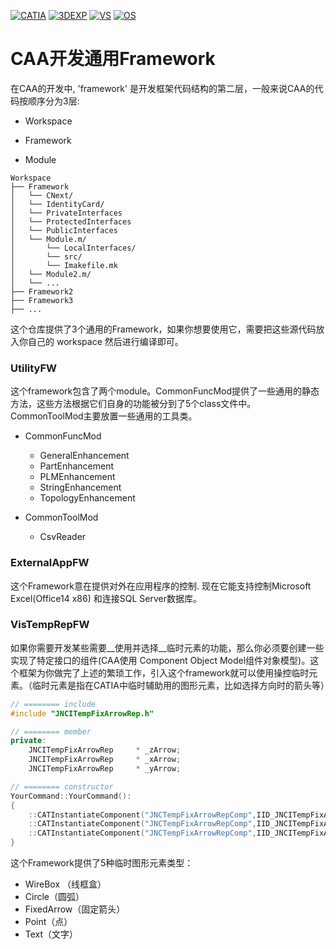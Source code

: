 [![CATIA](https://img.shields.io/badge/CATIA-V6-green.svg)](https://www.3ds.com)
[![3DEXP](https://img.shields.io/badge/3DEXPERIENCE-R2017x-brightgreen.svg)]()
[![VS](https://img.shields.io/badge/VisualStudio-2012-lightgrey.svg)]()
[![OS](https://img.shields.io/badge/OS-win64-blue.svg)]()

# CAA开发通用Framework
在CAA的开发中, 'framework' 是开发框架代码结构的第二层，一般来说CAA的代码按顺序分为3层: 

- Workspace

- Framework

- Module

```
Workspace
├── Framework
│   └── CNext/
│   └── IdentityCard/
│   └── PrivateInterfaces
│   └── ProtectedInterfaces
│   └── PublicInterfaces
│   └── Module.m/
│   	└── LocalInterfaces/
│   	└── src/
│   	└── Imakefile.mk
│   └── Module2.m/
│   └── ...
├── Framework2
├── Framework3
├── ...
```

这个仓库提供了3个通用的Framework，如果你想要使用它，需要把这些源代码放入你自己的 workspace 然后进行编译即可。 

### UtilityFW

这个framework包含了两个module。CommonFuncMod提供了一些通用的静态方法，这些方法根据它们自身的功能被分到了5个class文件中。CommonToolMod主要放置一些通用的工具类。

- CommonFuncMod
  - GeneralEnhancement
  - PartEnhancement
  - PLMEnhancement
  - StringEnhancement
  - TopologyEnhancement

- CommonToolMod
  - CsvReader

### ExternalAppFW

这个Framework意在提供对外在应用程序的控制. 现在它能支持控制Microsoft Excel(Office14 x86) 和连接SQL Server数据库。

### VisTempRepFW

如果你需要开发某些需要__使用并选择__临时元素的功能，那么你必须要创建一些实现了特定接口的组件(CAA使用 Component Object Model组件对象模型)。这个框架为你做完了上述的繁琐工作，引入这个framework就可以使用操控临时元素。（临时元素是指在CATIA中临时辅助用的图形元素，比如选择方向时的箭头等）

```cpp
// ======== include
#include "JNCITempFixArrowRep.h"

// ======== member   
private:
	JNCITempFixArrowRep		* _zArrow;
	JNCITempFixArrowRep		* _xArrow;
	JNCITempFixArrowRep		* _yArrow;

// ======== constructor 
YourCommand::YourCommand():
{
    ::CATInstantiateComponent("JNCTempFixArrowRepComp",IID_JNCITempFixArrowRep,(void**)&_zArrow);
    ::CATInstantiateComponent("JNCTempFixArrowRepComp",IID_JNCITempFixArrowRep,(void**)&_xArrow);
    ::CATInstantiateComponent("JNCTempFixArrowRepComp",IID_JNCITempFixArrowRep,(void**)&_yArrow);	
}
```

这个Framework提供了5种临时图形元素类型：

- WireBox （线框盒）
- Circle（圆弧）
- FixedArrow（固定箭头）
- Point（点）
- Text（文字）

